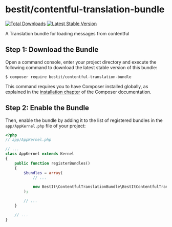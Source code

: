 # bestit/contentful-translation-bundle

[![Total Downloads](https://poser.pugx.org/bestit/contentful-translation-bundle/downloads.png)](https://packagist.org/packages/bestit/contentful-translation-bundle)
[![Latest Stable Version](https://poser.pugx.org/bestit/contentful-translation-bundle/v/stable.png)](https://packagist.org/packages/bestit/contentful-translation-bundle)

A Translation bundle for loading messages from contentful


Step 1: Download the Bundle
---------------------------

Open a command console, enter your project directory and execute the
following command to download the latest stable version of this bundle:

```console
$ composer require bestit/contentful-translation-bundle
```

This command requires you to have Composer installed globally, as explained
in the [installation chapter](https://getcomposer.org/doc/00-intro.md)
of the Composer documentation.

Step 2: Enable the Bundle
-------------------------

Then, enable the bundle by adding it to the list of registered bundles
in the `app/AppKernel.php` file of your project:

```php
<?php
// app/AppKernel.php

// ...
class AppKernel extends Kernel
{
    public function registerBundles()
    {
        $bundles = array(
            // ...

            new BestIt\ContentfulTranslationBundle\BestItContentfulTranslationBundle(),
        );

        // ...
    }

    // ...
}
```